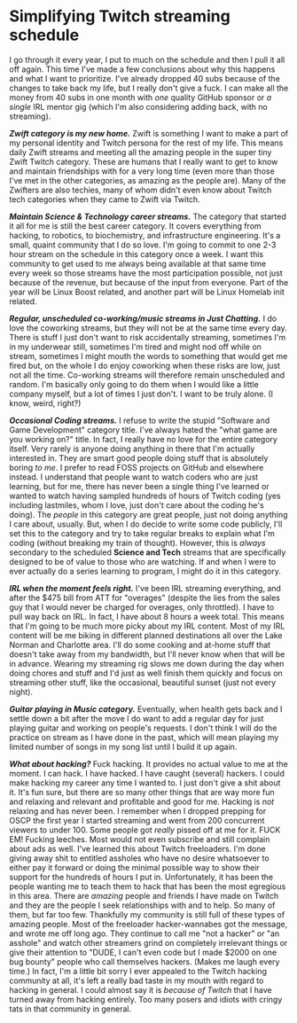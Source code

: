 # Simplifying Twitch streaming schedule

I go through it every year, I put to much on the schedule and then I pull it all off again. This time I've made a few conclusions about why this happens and what I want to prioritize. I've already dropped 40 subs because of the changes to take back my life, but I really don't give a fuck. I can make all the money from 40 subs in one month with *one* quality GitHub sponsor or *a single* IRL mentor gig (which I'm also considering adding back, with no streaming).

***Zwift category is my new home.*** Zwift is something I want to make a part of my personal identity and Twitch persona for the rest of my life. This means daily Zwift streams and meeting all the amazing people in the super tiny Zwift Twitch category. These are humans that I really want to get to know and maintain friendships with for a very long time (even more than those I've met in the other categories, as amazing as the people are). Many of the Zwifters are also techies, many of whom didn't even know about Twitch tech categories when they came to Zwift via Twitch.

***Maintain Science & Technology career streams.*** The category that started it all for me is still the best career category. It covers everything from hacking, to robotics, to biochemistry, and infrastructure engineering. It's a small, quaint community that I do so love. I'm going to commit to one 2-3 hour stream on the schedule in this category once a week. I want this community to get used to me always being available at that same time every week so those streams have the most participation possible, not just because of the revenue, but because of the input from everyone. Part of the year will be Linux Boost related, and another part will be Linux Homelab init related.

***Regular, unscheduled co-working/music streams in Just Chatting.*** I do love the coworking streams, but they will not be at the same time every day. There is stuff I just don't want to risk accidentally streaming, sometimes I'm in my underwear still, sometimes I'm tired and might nod off while on stream, sometimes I might mouth the words to something that would get me fired but, on the whole I do enjoy coworking when these risks are low, just not all the time. Co-working streams will therefore remain unscheduled and random. I'm basically only going to do them when I would like a little company myself, but a lot of times I just don't. I want to be truly alone. (I know, weird, right?)

***Occasional Coding streams.*** I refuse to write the stupid "Software and Game Development" category title. I've always hated the "what game are you working on?" title. In fact, I really have no love for the entire category itself. Very rarely is anyone doing anything in there that I'm actually interested in. They are smart good people doing stuff that is absolutely boring *to me*. I prefer to read FOSS projects on GitHub and elsewhere instead. I understand that people want to watch coders who are just learning, but for me, there has never been a single thing I've learned or wanted to watch having sampled hundreds of hours of Twitch coding (yes including lastmiles, whom I love, just don't care about the coding he's doing). The *people* in this category are great people, just not doing anything I care about, usually. But, when I do decide to write some code publicly, I'll set this to the category and try to take regular breaks to explain what I'm coding (without breaking my train of thought). However, this is *always* secondary to the scheduled **Science and Tech** streams that are specifically designed to be of value to those who are watching. If and when I were to ever actually do a series learning to program, I might do it in this category.

***IRL when the moment feels right.*** I've been IRL streaming everything, and after the \$475 bill from ATT for "overages" (despite the lies from the sales guy that I would never be charged for overages, only throttled). I have to pull way back on IRL. In fact, I have about 8 hours a week total. This means that I'm going to be much more picky about my IRL content. Most of my IRL content will be me biking in different planned destinations all over the Lake Norman and Charlotte area. I'll do some cooking and at-home stuff that doesn't take away from my bandwidth, but I'll never know when that will be in advance. Wearing my streaming rig slows me down during the day when doing chores and stuff and I'd just as well finish them quickly and focus on streaming other stuff, like the occasional, beautiful sunset (just not every night).

***Guitar playing in Music category.*** Eventually, when health gets back and I settle down a bit after the move I do want to add a regular day for just playing guitar and working on people's requests. I don't think I will do the practice on stream as I have done in the past, which will mean playing my limited number of songs in my song list until I build it up again.

***What about hacking?*** Fuck hacking. It provides no actual value to me at the moment. I can hack. I have hacked. I have caught (several) hackers. I could make hacking my career any time I wanted to. I just don't give a shit about it. It's fun sure, but there are so many other things that are way more fun and relaxing and relevant and profitable and good for me. Hacking is *not* relaxing and has never been. I remember when I dropped prepping for OSCP the first year I started streaming and went from 200 concurrent viewers to under 100. Some people got *really* pissed off at me for it. FUCK EM! Fucking leeches. Most would not even subscribe and still complain about ads as well. I've learned this about Twitch freeloaders. I'm done giving away shit to entitled assholes who have no desire whatsoever to either pay it forward or doing the minimal possible way to show their support for the hundreds of hours I put in. Unfortunately, it has been the people wanting me to teach them to hack that has been the most egregious in this area. There are *amazing* people and friends I have made on Twitch and they are the people I seek relationships with and to help. So many of them, but far too few. Thankfully my community is still full of these types of amazing people. Most of the freeloader hacker-wannabes got the message, and wrote me off long ago. They continue to call me "not a hacker" or "an asshole" and watch other streamers grind on completely irrelevant things or give their attention to "DUDE, I can't even code but I made \$2000 on one bug bounty" people who call themselves hackers. (Makes me laugh every time.) In fact, I'm a little bit sorry I ever appealed to the Twitch hacking community at all, it's left a really bad taste in my mouth with regard to hacking in general. I could almost say it is *because of Twitch* that I have turned away from hacking entirely. Too many posers and idiots with cringy tats in that community in general.
